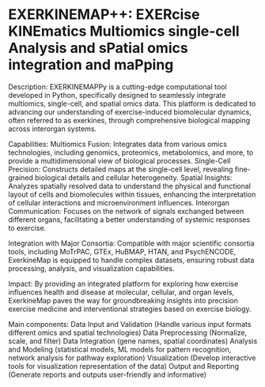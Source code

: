 # EXERKINEMAP++: EXERcise KINEmatics Multiomics single-cell Analysis and sPatial omics integration and maPping


Description:
EXERKINEMAPPy is a cutting-edge computational tool developed in Python, specifically designed to seamlessly integrate multiomics, single-cell, and spatial omics data. This platform is dedicated to advancing our understanding of exercise-induced biomolecular dynamics, often referred to as exerkines, through comprehensive biological mapping across interorgan systems.

Capabilities:
Multiomics Fusion: Integrates data from various omics technologies, including genomics, proteomics, metabolomics, and more, to provide a multidimensional view of biological processes.
Single-Cell Precision: Constructs detailed maps at the single-cell level, revealing fine-grained biological details and cellular heterogeneity.
Spatial Insights: Analyzes spatially resolved data to understand the physical and functional layout of cells and biomolecules within tissues, enhancing the interpretation of cellular interactions and microenvironment influences.
Interorgan Communication: Focuses on the network of signals exchanged between different organs, facilitating a better understanding of systemic responses to exercise.

Integration with Major Consortia:
Compatible with major scientific consortia tools, including MoTrPAC, GTEx, HuBMAP, HTAN, and PsychENCODE, ExerkineMap is equipped to handle complex datasets, ensuring robust data processing, analysis, and visualization capabilities.

Impact:
By providing an integrated platform for exploring how exercise influences health and disease at molecular, cellular, and organ levels, ExerkineMap paves the way for groundbreaking insights into precision exercise medicine and interventional strategies based on exercise biology.


Main components:
Data Input and Validation (Handle various input formats different omics and spatial technologies) 
Data Preprocessing (Normalize, scale, and filter)
Data Integration (gene names, spatial coordinates)
Analysis and Modeling (statistical models, ML models for pattern recognition, network analysis for pathway exploration) 
Visualization (Develop interactive tools for visualization representation of the data) 
Output and Reporting (Generate reports and outputs user-friendly and informative)


